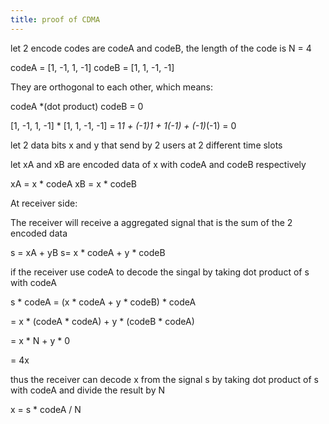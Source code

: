 ```yaml
---
title: proof of CDMA
---
```


let 2 encode codes are codeA and codeB, the length of the code is N = 4

codeA = [1, -1, 1, -1]
codeB = [1, 1, -1, -1]

They are orthogonal to each other, which means:

codeA *(dot product) codeB = 0

[1, -1, 1, -1] * [1, 1, -1, -1] = 1*1 + (-1)*1 + 1*(-1) + (-1)*(-1) = 0

let 2 data bits x and y that send by 2 users at 2 different time slots

let xA and xB are encoded data of x with codeA and codeB respectively

xA = x * codeA
xB = x * codeB


At receiver side:

The receiver will receive a aggregated signal that is the sum of the 2 encoded data

s = xA + yB
s= x * codeA + y * codeB

if the receiver use codeA to decode the singal by taking dot product of s with codeA

s * codeA = (x * codeA + y * codeB) * codeA

= x * (codeA * codeA) + y * (codeB * codeA)

= x * N + y * 0

= 4x


thus the receiver can decode x from the signal s by taking dot product of s with codeA and divide the result by N

x = s * codeA / N










